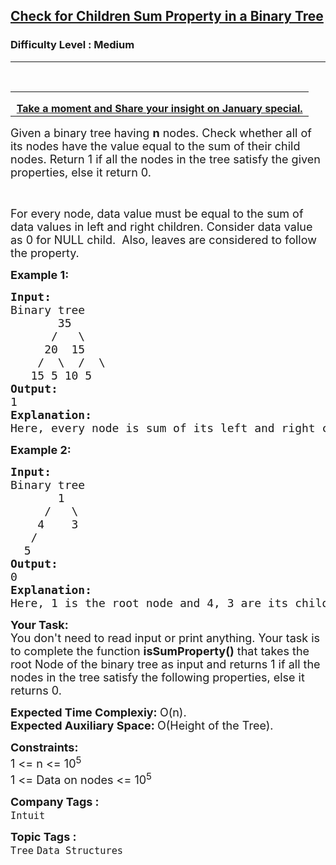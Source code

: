 <h2><a href="https://www.geeksforgeeks.org/problems/children-sum-parent/1">Check for Children Sum Property in a Binary Tree</a></h2><h3>Difficulty Level : Medium</h3><hr><div class="problems_problem_content__Xm_eO"><p>&nbsp;</p>
<table style="border-collapse: collapse; width: 99.9827%;" border="0">
<tbody>
<tr>
<td style="width: 99.2387%;">
<p style="margin-bottom: 0cm; line-height: 100%; text-align: center;"><a href="https://forms.gle/RgivzgKLjPgMBJFx6" target="_blank" rel="noopener" previewlistener="true"><strong>Take a moment and Share your insight on January special.</strong></a></p>
</td>
</tr>
</tbody>
</table>
<p><span style="font-size: 18px;">Given a binary tree having <strong>n</strong> nodes. Check whether all of its nodes have the value equal to the sum of their child nodes.</span><span style="font-size: 18px;">&nbsp;R</span><span style="font-size: 18px;">eturn 1 if all the nodes in the tree satisfy the given properties, else it return 0.</span></p>
<p>&nbsp;</p>
<p><span style="font-size: 18px;">For every node, data value must be equal to the sum of data values in left and right children. Consider data value as 0 for NULL child.&nbsp; Also, leaves are considered to follow the property.</span></p>
<p><span style="font-size: 18px;"><strong>Example 1:</strong></span></p>
<pre><span style="font-size: 18px;"><strong>Input:<br></strong>Binary tree
       35
      /   \
     20  15<br>    /  \  /  \<br>   15 5 10 5
<strong>Output: <br></strong>1<strong>
Explanation: <br></strong>Here, every node is sum of its left and right child.</span></pre>
<p><span style="font-size: 18px;"><strong>Example 2:</strong></span></p>
<pre><span style="font-size: 18px;"><strong>Input:<br></strong>Binary tree
       1
     /   \
&nbsp;   4    3
&nbsp;  /  
&nbsp; 5    
<strong>Output: <br></strong>0<strong>
Explanation: <br></strong>Here, 1 is the root node and 4, 3 are its child nodes. 4 + 3 = 7 which is not equal to the value of root node. Hence, this tree does not satisfy the given condition.</span></pre>
<p><span style="font-size: 18px;"><strong>Your Task:</strong><br>You don't need to read input or print anything. Your task is to complete the function</span><span style="font-size: 18px;"> <strong>isSumProperty()</strong> that takes the root Node of the binary tree as input and returns 1 if all the nodes in the tree satisfy the following properties, else it returns 0.<br></span></p>
<p><span style="font-size: 18px;"><strong>Expected Time Complexiy: </strong>O(n).<br><strong>Expected Auxiliary Space:&nbsp;</strong>O(Height of the Tree).</span></p>
<p><span style="font-size: 18px;"><strong>Constraints:</strong><br>1 &lt;= n &lt;= 10<sup>5</sup><br>1 &lt;= Data on nodes &lt;= 10<sup>5</sup></span></p></div><p><span style=font-size:18px><strong>Company Tags : </strong><br><code>Intuit</code>&nbsp;<br><p><span style=font-size:18px><strong>Topic Tags : </strong><br><code>Tree</code>&nbsp;<code>Data Structures</code>&nbsp;
